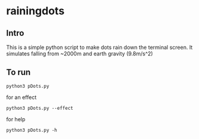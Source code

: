 # rainingdots

## Intro
This is a simple python script to make dots rain down the terminal screen. It simulates falling from ~2000m and earth gravity  (9.8m/s^2)

## To run
```
python3 pDots.py

```
for an effect
```
python3 pDots.py --effect
```

for help

```
python3 pDots.py -h
